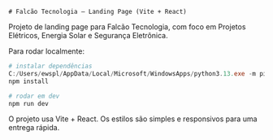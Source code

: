    # Falcão Tecnologia — Landing Page (Vite + React)

Projeto de landing page para Falcão Tecnologia, com foco em Projetos Elétricos, Energia Solar e Segurança Eletrônica.

Para rodar localmente:

```powershell
# instalar dependências
C:/Users/ewspl/AppData/Local/Microsoft/WindowsApps/python3.13.exe -m pip --version # apenas ver exemplo do python path
npm install

# rodar em dev
npm run dev
```

O projeto usa Vite + React. Os estilos são simples e responsivos para uma entrega rápida.
